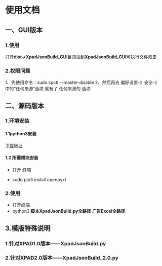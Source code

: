 # 使用文档



## 一、GUI版本

### 1.使用

 打开**dist->XpadJsonBuild_GUI**目录找到**XpadJsonBuild_GUI**可执行文件双击

### 2.权限问题

1、先使用命令：sudo spctl --master-disable
2、然后再去 偏好设置-》安全-》中的“任何来源”选项
就有了 任何来源的 选项

## 二、源码版本

### 1.环境安装

#### 1.1python3安装

[下载地址](https://www.python.org/downloads/)

#### 1.2 所需模块安装

- 打开 终端

- sudo pip3 install openpyxl

### 2.使用

- 打开终端
- python3  **脚本XpadJsonBuild.py全路径**  **广告Excel全路径**



## 3.模版特殊说明

### 1.针对XPAD1.0版本——XpadJsonBuild.py



### 2.针对XPAD2.0版本——XpadJsonBuild_2.0.py









